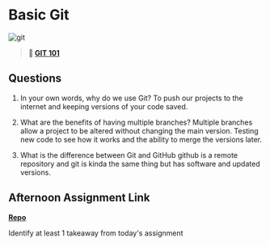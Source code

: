 # Basic Git

![git](https://git-scm.com/images/branching-illustration@2x.png)

> **📖 [GIT 101](https://codeworksacademy.com/fs-student-guide/resources/wk1/01-GIT)**

## Questions

1. In your own words, why do we use Git?
To push our projects to the internet and keeping versions of your code saved.

2. What are the benefits of having multiple branches?
Multiple branches allow a project to be altered without changing the main version. 
Testing new code to see how it works and the ability to merge the versions later.

3. What is the difference between Git and GitHub
 github is a remote repository and git is kinda the same thing but has software and updated versions.

## Afternoon Assignment Link

**[Repo](https://github.com/LiamSmith1992/<ASSIGNMENT_REPO>)**

Identify at least 1 takeaway from today's assignment
